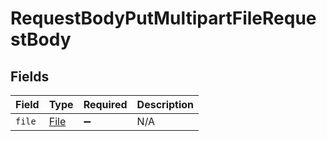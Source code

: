 # RequestBodyPutMultipartFileRequestBody


## Fields

| Field                                   | Type                                    | Required                                | Description                             |
| --------------------------------------- | --------------------------------------- | --------------------------------------- | --------------------------------------- |
| `file`                                  | [File](../../models/operations/File.md) | :heavy_minus_sign:                      | N/A                                     |